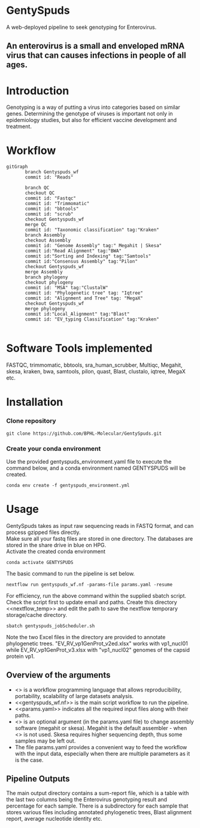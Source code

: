 # GentySpuds
A web-deployed pipeline to seek genotyping for Enterovirus.
## An enterovirus is a small and enveloped mRNA virus that can causes infections in people of all ages.

# Introduction
Genotyping is a way of putting a virus into categories based on similar genes.
Determining the genotype of viruses is important not only in epidemiology studies, but also for efficient vaccine development
and treatment.       

# Workflow
```mermaid
gitGraph
       branch Gentyspuds_wf
       commit id: "Reads"
       
       branch QC
       checkout QC
       commit id: "Fastqc"
       commit id: "Trimmomatic"
       commit id: "bbtools"
       commit id: "scrub"
       checkout Gentyspuds_wf
       merge QC 
       commit id: "Taxonomic classification" tag:"Kraken"
       branch Assembly
       checkout Assembly
       commit id: "Genome Assembly" tag:" Megahit | Skesa"
       commit id:"Read Alignment" tag:"BWA"
       commit id:"Sorting and Indexing" tag:"Samtools"
       commit id:"Consensus Assembly" tag:"Pilon"
       checkout Gentyspuds_wf
       merge Assembly
       branch phylogeny
       checkout phylogeny
       commit id: "MSA" tag:"ClustalW"
       commit id: "Phylogenetic tree" tag: "Iqtree"
       commit id: "Alignment and Tree" tag: "MegaX"
       checkout Gentyspuds_wf
       merge phylogeny
       commit id:"Local_Alignment" tag:"Blast"
       commit id: "EV_typing Classification" tag:"Kraken"
    
```
   
# Software Tools implemented
FASTQC, trimmomatic, bbtools, sra_human_scrubber, Multiqc, Megahit, skesa, kraken, bwa, samtools, pilon, quast, Blast, clustalo, iqtree, MegaX etc. 

# Installation
### Clone repository
```
git clone https://github.com/BPHL-Molecular/GentySpuds.git
```
### Create your conda environment
Use the provided gentyspuds_environment.yaml file to execute the command below, and a conda environment named GENTYSPUDS will be created.    
```
conda env create -f gentyspuds_environment.yml
```

# Usage
GentySpuds takes as input raw sequencing reads in FASTQ format, and can process gzipped files directly.  
Make sure all your fastq files are stored in one directory. The databases are stored in the share drive in blue on HPG. <br />
Activate the created conda environment <br />
```
conda activate GENTYSPUDS
```
The basic command to run the pipeline is set below. <br />   
```
nextflow run gentyspuds_wf.nf -params-file params.yaml -resume
```

For efficiency, run the above command within the supplied sbatch script. Check the script first to update email and paths. Create this directory <<nextflow_temp>> and edit the path to save the nextflow temporary storage/cache directory.

```
sbatch gentyspuds_jobScheduler.sh
``` 
Note the two Excel files in the directory are provided to annotate phylogenetic trees. "EV_RV_vp1GenProt_v2ed.xlsx" works with vp1_nucl01 while EV_RV_vp1GenProt_v3.xlsx with "vp1_nucl02" genomes of the capsid protein vp1. 
## Overview of the arguments
- <<nextflow>> is a workflow programming language that allows reproducibility, portability, scalability of large datasets analysis.
- <<gentyspuds_wf.nf>> is the main script workflow to run the pipeline.  
- <<params.yaml>> indicates all the required input files along with their paths.
- <<asbler>> is an optional argument (in the params.yaml file) to change assembly software (megahit or skesa). Megahit is the default assembler - when <<asbler>> is not used. Skesa requires higher sequencing depth, thus some samples may be left out.
- The file params.yaml provides a convenient way to feed the workflow with the input data, especially when there are multiple parameters as it is the case.

## Pipeline Outputs
The main output directory contains a sum-report file, which is a table with the last two columns being the Enterovirus genotyping result and percentage for each sample. There is a subdirectory for each sample that stores various files including annotated phylogenetic trees, Blast alignment report, average nucleotide identity etc.